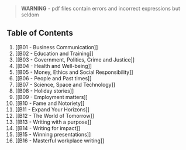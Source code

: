 > **WARNING** - pdf files contain errors and incorrect expressions but seldom

## Table of Contents

1. [[B01 - Business Communication]]
2. [[B02 - Education and Training]]
3. [[B03 - Government, Politics, Crime and Justice]]
4. [[B04 - Health and Well-being]]
5. [[B05 - Money, Ethics and Social Responsibility]]
6. [[B06 - People and Past times]]
7. [[B07 - Science, Space and Technology]]
8. [[B08 - Holiday stories]]
8. [[B09 - Employment matters]]
9. [[B10 - Fame and Notoriety]]
10. [[B11 - Expand Your Horizons]]
11. [[B12 - The World of Tomorrow]]
12. [[B13 - Writing with a purpose]]
13. [[B14 - Writing for impact]]
14. [[B15 - Winning presentations]]
15. [[B16 - Masterful workplace writing]]

